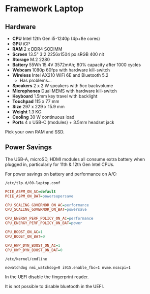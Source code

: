 # Framework Laptop

## Hardware

* **CPU** Intel 12th Gen i5-1240p (4p+8e cores)
* **GPU** iGP
* **RAM** 2 x DDR4 SODIMM
* **Screen** 13.5" 3:2 2256x1504 px sRGB 400 nit
* **Storage** M.2 2280
* **Battery** 55Wh 15.4V 3572mAh; 80% capacity after 1000 cycles
* **Webcam** 1080p 60fps with hardware kill-switch
* **Wireless** Intel AX210 WiFi 6E and Bluetooth 5.2
    * Has problems...
* **Speakers** 2 x 2 W speakers with 5cc backvolume
* **Microphones** Dual MEMS with hardware kill-switch
* **Keyboard** 1.5mm key travel with backlight
* **Touchpad** 115 x 77 mm
* **Size** 297 x 229 x 15.9 mm
* **Weight** 1.3 KG
* **Cooling** 30 W continuous load
* **Ports** 4 x USB-C (modules) + 3.5mm headset jack

Pick your own RAM and SSD.


## Power Savings

The USB-A, microSD, HDMI modules all consume extra battery when plugged in,
particularly for 11th & 12th Gen Intel CPUs.

For power savings on battery and performance on A/C:

`/etc/tlp.d/00-laptop.conf`
```ini
PCIE_ASPM_ON_AC=default
PCIE_ASPM_ON_BAT=powersupersave

CPU_SCALING_GOVERNOR_ON_AC=performance
CPU_SCALING_GOVERNOR_ON_BAT=powersave

CPU_ENERGY_PERF_POLICY_ON_AC=performance
CPU_ENERGY_PERF_POLICY_ON_BAT=power

CPU_BOOST_ON_AC=1
CPU_BOOST_ON_BAT=0

CPU_HWP_DYN_BOOST_ON_AC=1
CPU_HWP_DYN_BOOST_ON_BAT=0
```

`/etc/kernel/cmdline`
```txt
nowatchdog nmi_watchdog=0 i915.enable_fbc=1 nvme.noacpi=1
```

In the UEFI disable the fingerprint reader.

It is not possible to disable bluetooth in the UEFI.
